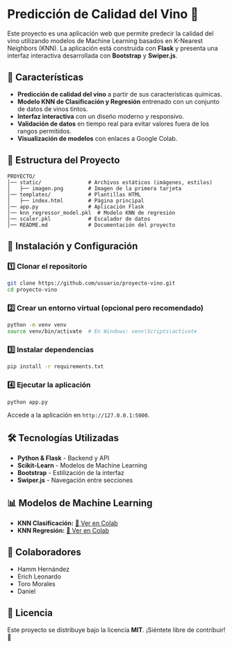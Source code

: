 # Predicción de Calidad del Vino 🍷

Este proyecto es una aplicación web que permite predecir la calidad del vino utilizando modelos de Machine Learning basados en K-Nearest Neighbors (KNN). La aplicación está construida con **Flask** y presenta una interfaz interactiva desarrollada con **Bootstrap** y **Swiper.js**.

## 📌 Características
- **Predicción de calidad del vino** a partir de sus características químicas.
- **Modelo KNN de Clasificación y Regresión** entrenado con un conjunto de datos de vinos tintos.
- **Interfaz interactiva** con un diseño moderno y responsivo.
- **Validación de datos** en tiempo real para evitar valores fuera de los rangos permitidos.
- **Visualización de modelos** con enlaces a Google Colab.

## 📂 Estructura del Proyecto
```
PROYECTO/
│── static/               # Archivos estáticos (imágenes, estilos)
│   ├── imagen.png        # Imagen de la primera tarjeta
│── templates/            # Plantillas HTML
│   ├── index.html        # Página principal
│── app.py                # Aplicación Flask
│── knn_regressor_model.pkl  # Modelo KNN de regresión
│── scaler.pkl            # Escalador de datos
│── README.md             # Documentación del proyecto
```

## 🚀 Instalación y Configuración
### 1️⃣ Clonar el repositorio
```sh
git clone https://github.com/usuario/proyecto-vino.git
cd proyecto-vino
```

### 2️⃣ Crear un entorno virtual (opcional pero recomendado)
```sh
python -m venv venv
source venv/bin/activate  # En Windows: venv\Scripts\activate
```

### 3️⃣ Instalar dependencias
```sh
pip install -r requirements.txt
```

### 4️⃣ Ejecutar la aplicación
```sh
python app.py
```
Accede a la aplicación en `http://127.0.0.1:5000`.

## 🛠 Tecnologías Utilizadas
- **Python & Flask** - Backend y API
- **Scikit-Learn** - Modelos de Machine Learning
- **Bootstrap** - Estilización de la interfaz
- **Swiper.js** - Navegación entre secciones

## 📊 Modelos de Machine Learning
- **KNN Clasificación:** [🔗 Ver en Colab](https://colab.research.google.com/drive/1og35DNNZV0GsskWG3cl_hFj-092Y3h_T?usp=sharing)
- **KNN Regresión:** [🔗 Ver en Colab](https://colab.research.google.com/drive/1Ql28cVc5iZ-dnH6KpBCQ6KYNrtjxsog8?usp=sharing)

## 👥 Colaboradores
- Hamm Hernández
- Erich Leonardo
- Toro Morales
- Daniel

## 📜 Licencia
Este proyecto se distribuye bajo la licencia **MIT**. ¡Siéntete libre de contribuir! 🚀

